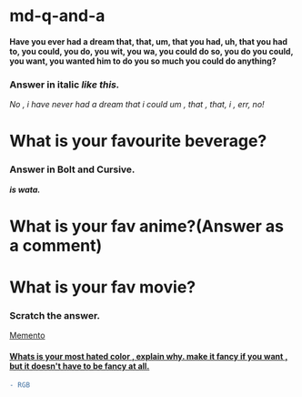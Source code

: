 # md-q-and-a
<h4>Have you ever had a dream that, that, um, that you had, uh, that you had to, you could, you do, you wit, you wa, you could do so, you do you could, you want, you wanted him to do you so much you could do anything?
</h4>
<h3>Answer in italic<i> like this.</i></h3>


<i> No , i have never had a dream that i could um , that , that, i , err, no!</i>

<h1>What is your favourite beverage?</h1> 
<h3>Answer in Bolt and Cursive.</h3>

<b><i>is wata.</i></b>

<h1>What is your fav anime?(Answer as a comment)<h1>

<!--My favourite anime is Deathnote , FUNFACT , also the only one i've ever seen.-->

<h1> What is your fav movie?</h1>
<h3>Scratch the answer.</h3>
<u>Memento</u>

<u>
<h4>Whats is your most hated color , explain why. make it fancy if you want , but it doesn't have to be fancy at all.</h4></u>


```diff 
- RGB
